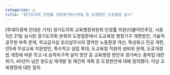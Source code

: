 ```yaml
---
categories: g
title: "경기도의회 안광률 의원경기버스파업 등 도정현안 도정질문 실시"
---
```

[투데이경제 진대운 기자] 경기도의회 교육행정위원회 안광률 의원(더불어민주당, 시흥1)은 21일 실시된 경기도의회 본회의 도정질문에서 도교육청 행정기구 개편방안, 기술직공무원 부족 문제, 학교급식실 조리실무사의 열악한 노동환경 개선, 특성화고 전공 개편, 만5세 무상교육 지원방안, 특수학교 설립 확대, 도교육청 직원의 성비위 문제, 도로개정법 개정에 따른 학교 내 승하차구역 설치 방안 등 교육행정 현안과 경기버스 총파업 대란 위기, 40년이 넘은 원도심 재개발 및 재건축 계획 등 도정현안에 대해 질의했다. 이날 교육행정에 대한 질의